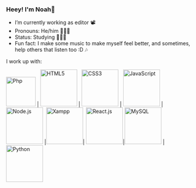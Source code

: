 ### Heey! I'm Noah🌱


- I’m currently working as editor 📽
- Pronouns: He/him 👨🏻‍🎤
- Status: Studying 👨🏼‍💻
- Fun fact: I make some music to make myself feel better, and sometimes, help others that listen too :D 🎶

I work up with:

<img title="Php" alt="Php" height="80px" witdh="50px" src="https://upload.wikimedia.org/wikipedia/commons/thumb/2/27/PHP-logo.svg/640px-PHP-logo.svg.png" /> | <img title="HTML5" alt="HTML5" height="100px" witdh="50px" src="https://upload.wikimedia.org/wikipedia/commons/thumb/6/61/HTML5_logo_and_wordmark.svg/640px-HTML5_logo_and_wordmark.svg.png" /> | <img title="CSS3" alt="CSS3" height="100px" witdh="50px" src="https://upload.wikimedia.org/wikipedia/commons/thumb/d/d5/CSS3_logo_and_wordmark.svg/640px-CSS3_logo_and_wordmark.svg.png" /> | <img title="JavaScript" alt="JavaScript" height="100px" witdh="50px" src="https://upload.wikimedia.org/wikipedia/commons/thumb/6/6a/JavaScript-logo.png/640px-JavaScript-logo.png" /> |<img title="Node.js" alt="Node.js" src="http://cdn.onlinewebfonts.com/svg/img_189697.png" height="100px" witdh="50px" /> |<img title="Xampp" alt="Xampp" height="100px" witdh="50px" src="https://seeklogo.com/images/X/xampp-logo-1C1A9E3689-seeklogo.com.png" />| <img title="React.js" alt="React.js" height=100px witdh=50px src="https://upload.wikimedia.org/wikipedia/commons/thumb/a/a7/React-icon.svg/2300px-React-icon.svg.png" />|<img title="MySQL" alt="MySQL" height="100p" witdh="50px" src="https://www.freepnglogos.com/uploads/logo-mysql-png/logo-mysql-mysql-logo-png-images-are-download-crazypng-21.png" /> | <img Title="Python" alt="Python" height="100px" witdh="50px" src="https://i.pinimg.com/736x/2f/9c/11/2f9c11f9e55efbf1791f12c06d60729b.jpg" />
